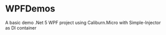# WPFDemos
A basic demo .Net 5 WPF project using Caliburn.Micro with Simple-Injector as DI container
